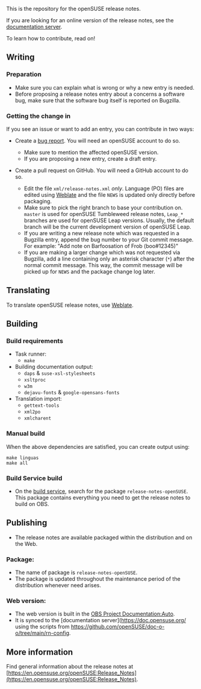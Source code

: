 This is the repository for the openSUSE release notes.

If you are looking for an online version of the release notes, see the
[documentation server](https://doc.opensuse.org/).

To learn how to contribute, read on!

## Writing

### Preparation
  * Make sure you can explain what is wrong or why a new entry is needed.
  * Before proposing a release notes entry about a concerns a software bug,
    make sure that the software bug itself is reported on Bugzilla.

### Getting the change in
If you see an issue or want to add an entry, you can contribute in two ways:

* Create a [bug report](https://bugzilla.opensuse.org/enter_bug.cgi?&product=openSUSE%20Distribution&component=Release%20Notes&short_desc=[rn]+&assigned_to=lukas.kucharczyk%40suse.com).
  You will need an openSUSE account to do so.
  * Make sure to mention the affected openSUSE version.
  * If you are proposing a new entry, create a draft entry.

* Create a pull request on GitHub. You will need a GitHub account to do so.
  * Edit the file `xml/release-notes.xml` *only*. Language (PO) files are
    edited using [Weblate](https://l10n.opensuse.org/projects/release-notes-opensuse/)
    and the file `NEWS` is updated only directly before packaging.
  * Make sure to pick the right branch to base your contribution on. `master` is
    used for openSUSE Tumbleweed release notes, `Leap_*` branches are used for
    openSUSE Leap versions. Usually, the default branch will be the current
    development version of openSUSE Leap.
  * If you are writing a new release note which was requested in a Bugzilla
    entry, append the bug number to your Git commit message.
    For example: "Add note on Barfoosation of Frob (boo#12345)"
  * If you are making a larger change which was not requested via Bugzilla,
    add a line containing only an asterisk character (`*`) after the normal
    commit message. This way, the commit message will be picked up for `NEWS`
    and the package change log later.

## Translating

To translate openSUSE release notes, use [Weblate](https://l10n.opensuse.org/projects/release-notes-opensuse/).

## Building

### Build requirements

* Task runner:
  - `make`
* Building documentation output:
  - `daps` & `suse-xsl-stylesheets`
  - `xsltproc`
  - `w3m`
  - `dejavu-fonts` & `google-opensans-fonts`
* Translation import:
  - `gettext-tools`
  - `xml2po`
  - `xmlcharent`

### Manual build

When the above dependencies are satisfied, you can create output using:

  ```
  make linguas
  make all
  ```

### Build Service build
* On the [build service](https://build.opensuse.org), search for the package
  `release-notes-openSUSE`. This package contains everything you need
  to get the release notes to build on OBS.


## Publishing

* The release notes are available packaged within the distribution and on the
  Web.

### Package:
  * The name of package is `release-notes-openSUSE`.
  * The package is updated throughout the maintenance period of the distribution
    whenever need arises.

### Web version:
  * The web version is built in the [OBS Project Documentation:Auto](https://build.opensuse.org/project/show/Documentation:Auto).
  * It is synced to the [documentation server](https://doc.opensuse.org/
    using the scripts from https://github.com/openSUSE/doc-o-o/tree/main/rn-config.

## More information

Find general information about the release notes at
[https://en.opensuse.org/openSUSE:Release_Notes](https://en.opensuse.org/openSUSE:Release_Notes).
